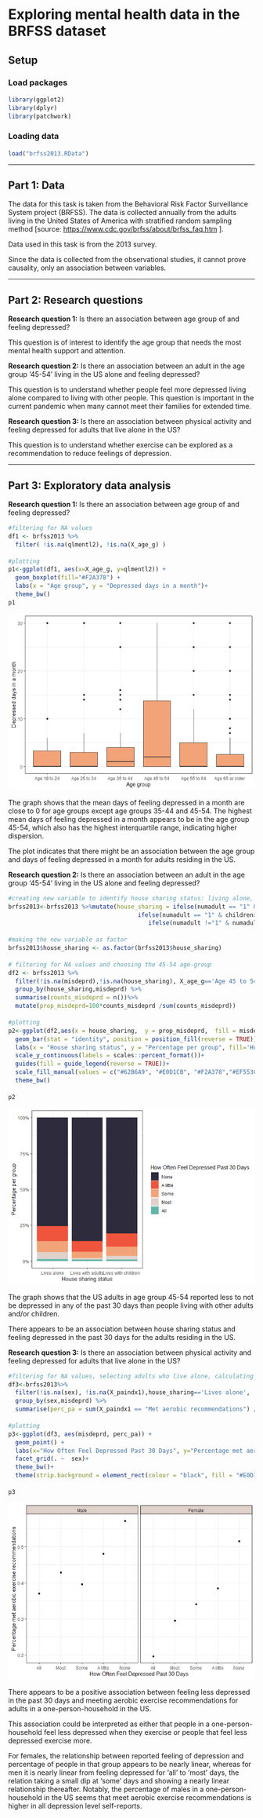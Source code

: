 Exploring mental health data in the BRFSS dataset
================

## Setup

### Load packages

``` r
library(ggplot2)
library(dplyr)
library(patchwork)
```

### Loading data

``` r
load("brfss2013.RData")
```

-----

## Part 1: Data

The data for this task is taken from the Behavioral Risk Factor
Surveillance System project (BRFSS). The data is collected annually from
the adults living in the United States of America with stratified random
sampling method \[source:
<https://www.cdc.gov/brfss/about/brfss_faq.htm> \].

Data used in this task is from the 2013 survey.

Since the data is collected from the observational studies, it cannot
prove causality, only an association between variables.

-----

## Part 2: Research questions

**Research question 1:** Is there an association between age group of
and feeling depressed?

This question is of interest to identify the age group that needs the
most mental health support and attention.

**Research question 2:** Is there an association between an adult in the
age group ‘45-54’ living in the US alone and feeling depressed?

This question is to understand whether people feel more depressed living
alone compared to living with other people. This question is important
in the current pandemic when many cannot meet their families for
extended time.

**Research question 3:** Is there an association between physical
activity and feeling depressed for adults that live alone in the US?

This question is to understand whether exercise can be explored as a
recommendation to reduce feelings of depression.

-----

## Part 3: Exploratory data analysis

**Research question 1:** Is there an association between age group of
and feeling depressed?

``` r
#filtering for NA values
df1 <- brfss2013 %>% 
  filter( !is.na(qlmentl2), !is.na(X_age_g) )

#plotting
p1<-ggplot(df1, aes(x=X_age_g, y=qlmentl2)) + 
  geom_boxplot(fill="#F2A378") +
  labs(x = "Age group", y = "Depressed days in a month")+
  theme_bw()
p1
```

![](US_mental_health_2013_files/figure-gfm/unnamed-chunk-1-1.png)<!-- -->

The graph shows that the mean days of feeling depressed in a month are
close to 0 for age groups except age groups 35-44 and 45-54. The highest
mean days of feeling depressed in a month appears to be in the age group
45-54, which also has the highest interquartile range, indicating higher
dispersion.

The plot indicates that there might be an association between the age
group and days of feeling depressed in a month for adults residing in
the US.

**Research question 2:** Is there an association between an adult in the
age group ‘45-54’ living in the US alone and feeling depressed?

``` r
#creating new variable to identify house sharing status: living alone, living with at least one other adult and/or children, living with no other adults but with at least one child
brfss2013<-brfss2013 %>%mutate(house_sharing = ifelse(numadult == "1" & children==0,"Lives alone",
                                     ifelse(numadult == "1" & children>0,"Lives with children",
                                        ifelse(numadult !="1" & numadult !="NA", "Lives with adults", "NA"))))

#making the new variable as factor
brfss2013$house_sharing <- as.factor(brfss2013$house_sharing)

# filtering for NA values and choosing the 45-54 age-group
df2 <- brfss2013 %>%
  filter(!is.na(misdeprd),!is.na(house_sharing), X_age_g=='Age 45 to 54' )  %>% 
  group_by(house_sharing,misdeprd) %>%
  summarise(counts_misdeprd = n())%>% 
  mutate(prop_misdeprd=100*counts_misdeprd /sum(counts_misdeprd))

#plotting
p2<-ggplot(df2,aes(x = house_sharing,  y = prop_misdeprd,  fill = misdeprd)) +
  geom_bar(stat = "identity", position = position_fill(reverse = TRUE))+
  labs(x = "House sharing status", y = "Percentage per group", fill='How Often Feel Depressed Past 30 Days')+
  scale_y_continuous(labels = scales::percent_format())+
  guides(fill = guide_legend(reverse = TRUE))+
  scale_fill_manual(values = c("#62B6A9", "#E0D1CB", "#F2A378","#EF553C", "#2E2B3D" ))+
  theme_bw()

p2
```

![](US_mental_health_2013_files/figure-gfm/unnamed-chunk-2-1.png)<!-- -->

The graph shows that the US adults in age group 45-54 reported less to
not be depressed in any of the past 30 days than people living with
other adults and/or children.

There appears to be an association between house sharing status and
feeling depressed in the past 30 days for the adults residing in the US.

**Research question 3:** Is there an association between physical
activity and feeling depressed for adults that live alone in the US?

``` r
#filtering for NA values, selecting adults who live alone, calculating percentage of adults that meet aerobic recommendations
df3<-brfss2013%>%
  filter(!is.na(sex), !is.na(X_paindx1),house_sharing=='Lives alone', !is.na(misdeprd))  %>% 
  group_by(sex,misdeprd) %>% 
  summarise(perc_pa = sum(X_paindx1 == "Met aerobic recommendations") / n())

#plotting
p3<-ggplot(df3, aes(misdeprd, perc_pa)) +
  geom_point() +
  labs(x="How Often Feel Depressed Past 30 Days", y="Percentage met aerobic exercise recommendations")+
  facet_grid(. ~  sex)+
  theme_bw()+
  theme(strip.background = element_rect(colour = "black", fill = "#E0D1CB"))

p3
```

![](US_mental_health_2013_files/figure-gfm/unnamed-chunk-3-1.png)<!-- -->

There appears to be a positive association between feeling less
depressed in the past 30 days and meeting aerobic exercise
recommendations for adults in a one-person-household in the US.

This association could be interpreted as either that people in a
one-person-household feel less depressed when they exercise or people
that feel less depressed exercise more.

For females, the relationship between reported feeling of depression and
percentage of people in that group appears to be nearly linear, whereas
for men it is nearly linear from feeling depressed for ‘all’ to ‘most’
days, the relation taking a small dip at ‘some’ days and showing a
nearly linear relationship thereafter. Notably, the percentage of males
in a one-person-household in the US seems that meet aerobic exercise
recommendations is higher in all depression level self-reports.
